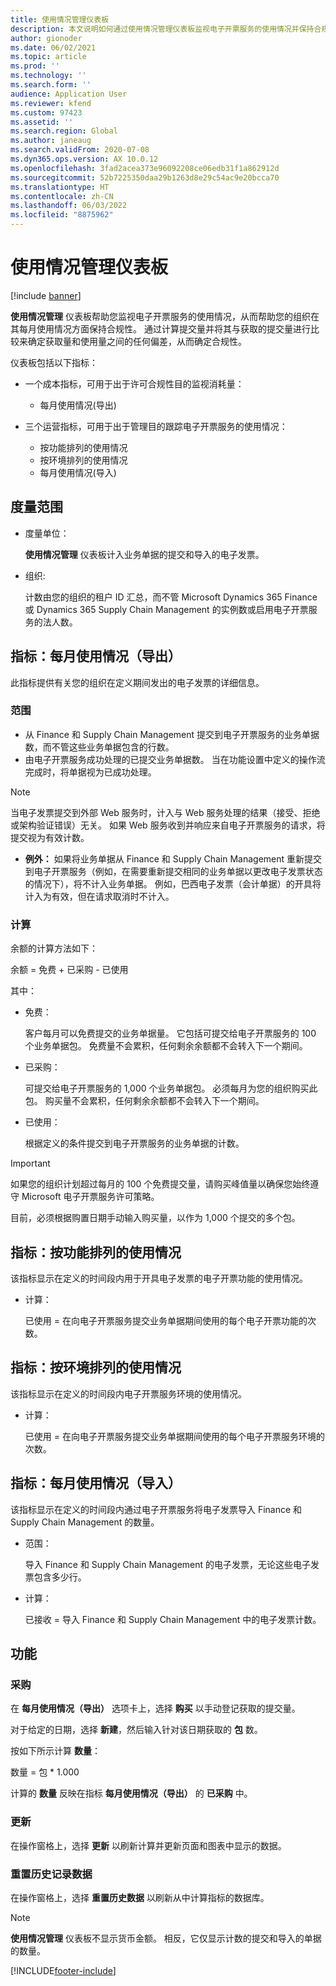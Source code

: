 ```yaml
---
title: 使用情况管理仪表板
description: 本文说明如何通过使用情况管理仪表板监视电子开票服务的使用情况并保持合规性。
author: gionoder
ms.date: 06/02/2021
ms.topic: article
ms.prod: ''
ms.technology: ''
ms.search.form: ''
audience: Application User
ms.reviewer: kfend
ms.custom: 97423
ms.assetid: ''
ms.search.region: Global
ms.author: janeaug
ms.search.validFrom: 2020-07-08
ms.dyn365.ops.version: AX 10.0.12
ms.openlocfilehash: 3fad2acea373e96092208ce06edb31f1a862912d
ms.sourcegitcommit: 52b7225350daa29b1263d8e29c54ac9e20bcca70
ms.translationtype: HT
ms.contentlocale: zh-CN
ms.lasthandoff: 06/03/2022
ms.locfileid: "8875962"
---
```

# <a name="usage-management-dashboard"></a>使用情况管理仪表板

[!include [banner](../includes/banner.md)]

**使用情况管理** 仪表板帮助您监视电子开票服务的使用情况，从而帮助您的组织在其每月使用情况方面保持合规性。 通过计算提交量并将其与获取的提交量进行比较来确定获取量和使用量之间的任何偏差，从而确定合规性。

仪表板包括以下指标：

- 一个成本指标，可用于出于许可合规性目的监视消耗量：

    - 每月使用情况(导出)

- 三个运营指标，可用于出于管理目的跟踪电子开票服务的使用情况：

    - 按功能排列的使用情况
    - 按环境排列的使用情况
    - 每月使用情况(导入)

## <a name="measurement-scope"></a>度量范围

- 度量单位： 

    **使用情况管理** 仪表板计入业务单据的提交和导入的电子发票。

- 组织: 

    计数由您的组织的租户 ID 汇总，而不管 Microsoft Dynamics 365 Finance 或 Dynamics 365 Supply Chain Management 的实例数或启用电子开票服务的法人数。


## <a name="indicator-usage-per-month-export"></a>指标：每月使用情况（导出）

此指标提供有关您的组织在定义期间发出的电子发票的详细信息。

### <a name="scope"></a>范围
- 从 Finance 和 Supply Chain Management 提交到电子开票服务的业务单据数，而不管这些业务单据包含的行数。
- 由电子开票服务成功处理的已提交业务单据数。 当在功能设置中定义的操作流完成时，将单据视为已成功处理。

> [!NOTE]
> 当电子发票提交到外部 Web 服务时，计入与 Web 服务处理的结果（接受、拒绝或架构验证错误）无关。 如果 Web 服务收到并响应来自电子开票服务的请求，将提交视为有效计数。

- **例外：** 如果将业务单据从 Finance 和 Supply Chain Management 重新提交到电子开票服务（例如，在需要重新提交相同的业务单据以更改电子发票状态的情况下），将不计入业务单据。 例如，巴西电子发票（会计单据）的开具将计入为有效，但在请求取消时不计入。


### <a name="calculation"></a>计算

余额的计算方法如下：

余额 = 免费 + 已采购 - 已使用

其中：

- 免费：
  
    客户每月可以免费提交的业务单据量。 它包括可提交给电子开票服务的 100 个业务单据包。 免费量不会累积，任何剩余余额都不会转入下一个期间。
  
- 已采购：
  
    可提交给电子开票服务的 1,000 个业务单据包。 必须每月为您的组织购买此包。 购买量不会累积，任何剩余余额都不会转入下一个期间。
  
- 已使用： 

    根据定义的条件提交到电子开票服务的业务单据的计数。
   
> [!IMPORTANT]
> 如果您的组织计划超过每月的 100 个免费提交量，请购买峰值量以确保您始终遵守 Microsoft 电子开票服务许可策略。
>
> 目前，必须根据购置日期手动输入购买量，以作为 1,000 个提交的多个包。

## <a name="indicator-usage-by-feature"></a>指标：按功能排列的使用情况

该指标显示在定义的时间段内用于开具电子发票的电子开票功能的使用情况。

- 计算：
  
    已使用 = 在向电子开票服务提交业务单据期间使用的每个电子开票功能的次数。

## <a name="indicator-usage-by-environment"></a>指标：按环境排列的使用情况

该指标显示在定义的时间段内电子开票服务环境的使用情况。

- 计算：
    
    已使用 = 在向电子开票服务提交业务单据期间使用的每个电子开票服务环境的次数。

## <a name="indicator-usage-per-month-import"></a>指标：每月使用情况（导入）

该指标显示在定义的时间段内通过电子开票服务将电子发票导入 Finance 和 Supply Chain Management 的数量。

- 范围：

    导入 Finance 和 Supply Chain Management 的电子发票，无论这些电子发票包含多少行。

- 计算：

    已接收 = 导入 Finance 和 Supply Chain Management 中的电子发票计数。

## <a name="functions"></a>功能
### <a name="purchase"></a>采购

在 **每月使用情况（导出）** 选项卡上，选择 **购买** 以手动登记获取的提交量。

对于给定的日期，选择 **新建**，然后输入针对该日期获取的 **包** 数。

按如下所示计算 **数量**：

数量 = 包 * 1.000

计算的 **数量** 反映在指标 **每月使用情况（导出）** 的 **已采购** 中。

### <a name="update"></a>更新

在操作窗格上，选择 **更新** 以刷新计算并更新页面和图表中显示的数据。

### <a name="reset-history-data"></a>重置历史记录数据

在操作窗格上，选择 **重置历史数据** 以刷新从中计算指标的数据库。




> [!NOTE]
> **使用情况管理** 仪表板不显示货币金额。 相反，它仅显示计数的提交和导入的单据的数量。

[!INCLUDE[footer-include](../../includes/footer-banner.md)]
